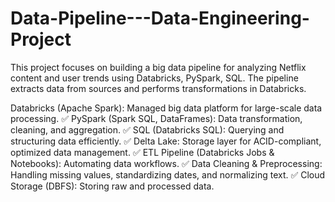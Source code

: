 # Data-Pipeline---Data-Engineering-Project
This project focuses on building a big data pipeline for analyzing Netflix content and user trends using Databricks, PySpark, SQL. The pipeline extracts data from sources and 
performs transformations in Databricks.

Databricks (Apache Spark): Managed big data platform for large-scale data processing.
✅ PySpark (Spark SQL, DataFrames): Data transformation, cleaning, and aggregation.
✅ SQL (Databricks SQL): Querying and structuring data efficiently.
✅ Delta Lake: Storage layer for ACID-compliant, optimized data management.
✅ ETL Pipeline (Databricks Jobs & Notebooks): Automating data workflows.
✅ Data Cleaning & Preprocessing: Handling missing values, standardizing dates, and normalizing text.
✅ Cloud Storage (DBFS): Storing raw and processed data.

